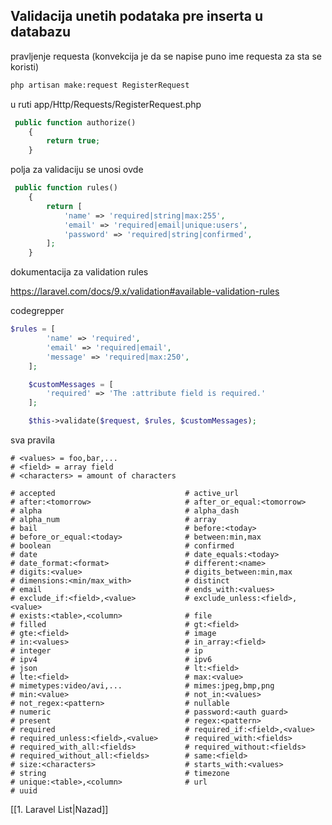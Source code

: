 ## Validacija unetih podataka pre inserta u databazu

pravljenje requesta  (konvekcija je da se napise puno ime requesta za sta se koristi)
```bash
php artisan make:request RegisterRequest
```

u ruti app/Http/Requests/RegisterRequest.php

```php
 public function authorize()
    {
        return true;
    }
```

polja za validaciju se unosi ovde 
```php
 public function rules()
    {
        return [
            'name' => 'required|string|max:255',
            'email' => 'required|email|unique:users',
            'password' => 'required|string|confirmed',
        ];
    }
```
dokumentacija za validation rules

https://laravel.com/docs/9.x/validation#available-validation-rules

codegrepper
```php
$rules = [
        'name' => 'required',
        'email' => 'required|email',
        'message' => 'required|max:250',
    ];

    $customMessages = [
        'required' => 'The :attribute field is required.'
    ];

    $this->validate($request, $rules, $customMessages);
```


sva pravila
```
# <values> = foo,bar,...
# <field> = array field
# <characters> = amount of characters

# accepted					           # active_url
# after:<tomorrow>			           # after_or_equal:<tomorrow>
# alpha						           # alpha_dash
# alpha_num					           # array
# bail 					               # before:<today>
# before_or_equal:<today>              # between:min,max
# boolean					           # confirmed
# date						           # date_equals:<today>
# date_format:<format> 		           # different:<name>
# digits:<value>			           # digits_between:min,max
# dimensions:<min/max_with>	           # distinct
# email						           # ends_with:<values>
# exclude_if:<field>,<value>           # exclude_unless:<field>,<value>
# exists:<table>,<column>	           # file
# filled					           # gt:<field>
# gte:<field>				           # image
# in:<values>				           # in_array:<field>
# integer					           # ip
# ipv4                                 # ipv6  
# json						           # lt:<field>
# lte:<field>       		           # max:<value>
# mimetypes:video/avi,...	           # mimes:jpeg,bmp,png
# min:<value>				           # not_in:<values>
# not_regex:<pattern> 		           # nullable
# numeric					           # password:<auth guard>
# present					           # regex:<pattern>
# required					           # required_if:<field>,<value>
# required_unless:<field>,<value>      # required_with:<fields>
# required_with_all:<fields>	       # required_without:<fields>
# required_without_all:<fields>        # same:<field>
# size:<characters>			           # starts_with:<values>
# string						       # timezone
# unique:<table>,<column>		       # url
# uuid
```



[[1. Laravel List|Nazad]]
